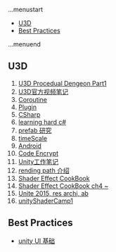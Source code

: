 ...menustart

 - [U3D](#f1ab9c403a278470b521f050cf149ff5)
 - [Best Practices](#cd47dd01745339787e4c7300389401f2)

...menuend


<h2 id="f1ab9c403a278470b521f050cf149ff5"></h2>

## U3D


 1. [U3D Procedual Dengeon Part1](https://github.com/mebusy/notes/blob/master/dev_notes/U3D_ProcedualDengeon%201.md) 
 2. [U3D官方视频笔记](https://github.com/mebusy/notes/blob/master/dev_notes/U3D%E5%AE%98%E6%96%B9%E8%A7%86%E9%A2%91%E7%AC%94%E8%AE%B0.md) 
 3. [Coroutine](https://github.com/mebusy/notes/blob/master/dev_notes/Unity_coroutine.md) 
 4. [Plugin](https://github.com/mebusy/notes/blob/master/dev_notes/Unity_Plugin.md)
 5. [CSharp](https://github.com/mebusy/notes/blob/master/dev_notes/Unity3D_CSharp.md) 
 6. [learning hard c#](https://github.com/mebusy/notes/blob/master/dev_notes/learningHardCSharp.md)
 7. [prefab 研究](https://github.com/mebusy/notes/blob/master/dev_notes/U3D_prefab_tips.md) 
 8. [timeScale](https://github.com/mebusy/notes/blob/master/dev_notes/U3D_timescale.md)  
 9. [Android](https://github.com/mebusy/notes/blob/master/dev_notes/Unity_Android.md) 
 10. [Code Encrypt](https://github.com/mebusy/notes/blob/master/dev_notes/Unity_code_encrypt.md) 
 11. [Unity工作笔记](https://github.com/mebusy/notes/blob/master/dev_notes/UnityWorkingNotes.md)
 12. [rending path 介绍](https://github.com/mebusy/notes/blob/master/dev_notes/renderingPath.md) 
 13. [Shader Effect CookBook](https://github.com/mebusy/notes/blob/master/dev_notes/unityShaderEffectCookbook.md) 
 14. [Shader Effect CookBook ch4 ~](https://github.com/mebusy/notes/blob/master/dev_notes/unityShaderEffectCookbook4.md) 
 15. [Unite 2015, res archi, ab ](https://github.com/mebusy/notes/blob/master/dev_notes/unityResArchitecture.md) 
 16. [unityShaderCamp1](https://github.com/mebusy/notes/blob/master/dev_notes/unityShaderCamp1.md) 


<h2 id="cd47dd01745339787e4c7300389401f2"></h2>

## Best Practices

 - [unity UI 基础](https://github.com/mebusy/notes/blob/master/dev_notes/FundamentalsofUnityUI.md)
  


